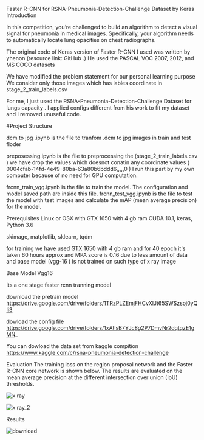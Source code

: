 Faster R-CNN for RSNA-Pneumonia-Detection-Challenge Dataset by Keras
Introduction


In this competition, you’re challenged to build an algorithm to detect a visual signal for pneumonia in medical images. Specifically, your algorithm needs to automatically locate lung opacities on chest radiographs.


The original code of Keras version of Faster R-CNN I used was written by yhenon (resource link: GitHub .) He used the PASCAL VOC 2007, 2012, and MS COCO datasets


We have modified the problem statement for our personal learning purpose 
We consider only those images which has lables coordinate in stage_2_train_labels.csv 

For me, I just used the  RSNA-Pneumonia-Detection-Challenge Dataset for lungs capacity . I applied configs different from his work to fit my dataset and I removed unuseful code.

#Project Structure


dcm to jpg .ipynb  is the file to tranfom .dcm to jpg images in train and test floder 

preposessing.ipynb is the file to preprocessing the  (stage_2_train_labels.csv ) we have drop the values which doesnot conatin any coordinate values ( 0004cfab-14fd-4e49-80ba-63a80b6bddd6,,,,,0 ) I run this part by my own computer because of no need for GPU computation.


frcnn_train_vgg.ipynb is the file to train the model. The configuration and model saved path are inside this file. frcnn_test_vgg.ipynb is the file to test the model with test images and calculate the mAP (mean average precision) for the model. 


Prerequisites
Linux or OSX with GTX 1650 with 4 gb ram 
CUDA 10.1, keras, Python 3.6

skimage, matplotlib, sklearn, tqdm

for training we have used GTX 1650 with 4 gb ram and for 40 epoch it's taken 60 hours approx and  MPA score is 0.16 due to less amount of data and base model (vgg-16 ) is not trained on such type of x ray image 


Base Model Vgg16 

Its a one stage  faster rcnn tranning  model 



download the pretrain model https://drive.google.com/drive/folders/1TRzPLZEmjFHCvXlJt65SWSzsoj0yQIi3

dowload the config file https://drive.google.com/drive/folders/1xAtIsB7YJc8g2P7DmvNr2dqtqzE1gMN_






You can dowload the data set from kaggle compition 
https://www.kaggle.com/c/rsna-pneumonia-detection-challenge


Evaluation
The training loss on the region proposal network and the Faster R-CNN core network is shown below. The results are evaluated on the mean average precision at the different intersection over union (IoU) thresholds. 

![x ray](https://user-images.githubusercontent.com/45600643/73590123-a80f9280-4504-11ea-890e-b8b9630ac0cd.png)

![x ray_2](https://user-images.githubusercontent.com/45600643/73590132-b52c8180-4504-11ea-906c-7c2e1f395ac8.png)



Results 

![download](https://user-images.githubusercontent.com/45600643/73592380-ba4afa00-451f-11ea-859a-3f10f3b0f365.png)




